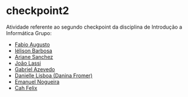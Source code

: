 # checkpoint2
Atividade referente ao segundo checkpoint da disciplina de Introdução a Informática
Grupo:
- [Fabio Augusto](https://github.com/FabioCTD)
- [Iélison Barbosa](https://github.com/ielison)
- [Ariane Sanchez](https://github.com/ArianeSanchez)
- [João Lassi](https://github.com/joaolassi)
- [Gabriel Azevedo](https://github.com/sbagerawt)
- [Danielle Lisboa (Danina Fromer)](https://github.com/daninafromer)
- [Emanuel Nogueira](https://github.com/emanuelnn)
- [Cah Felix](https://github.com/cgald-felix)
